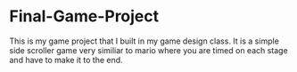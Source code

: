 # Final-Game-Project
This is my game project that I built in my game design class. It is a simple side scroller game very similiar to mario where you are timed on each stage and have to make it to the end.

